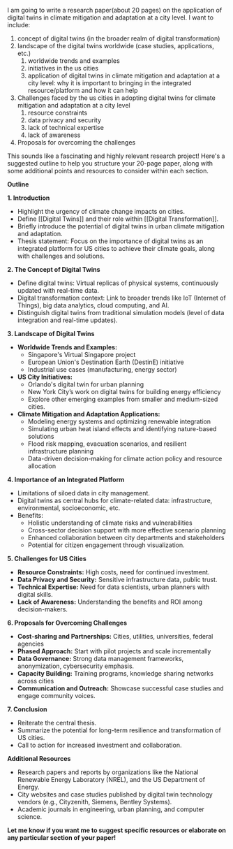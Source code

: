 I am going to write a research paper(about 20 pages) on the application of digital twins in climate mitigation and adaptation at a city level. I want to include:

1. concept of digital twins (in the broader realm of digital transformation)
2. landscape of the digital twins worldwide (case studies, applications, etc.)
   1. worldwide trends and examples
   2. initiatives in the us cities
   3. application of digital twins in climate mitigation and adaptation at a city level: why it is important to bringing in the integrated resource/platform and how it can help
3. Challenges faced by the us cities in adopting digital twins for climate mitigation and adaptation at a city level
   1. resource constraints
   2. data privacy and security
   3. lack of technical expertise
   4. lack of awareness
4. Proposals for overcoming the challenges



This sounds like a fascinating and highly relevant research project! Here's a suggested outline to help you structure your 20-page paper, along with some additional points and resources to consider within each section.

**Outline**

**1. Introduction**

- Highlight the urgency of climate change impacts on cities.
- Define [[Digital Twins]] and their role within [[Digital Transformation]].
- Briefly introduce the potential of digital twins in urban climate mitigation and adaptation.
- Thesis statement: Focus on the importance of digital twins as an integrated platform for US cities to achieve their climate goals, along with challenges and solutions.

**2. The Concept of Digital Twins**

- Define digital twins: Virtual replicas of physical systems, continuously updated with real-time data.
- Digital transformation context: Link to broader trends like IoT (Internet of Things), big data analytics, cloud computing, and AI.
- Distinguish digital twins from traditional simulation models (level of data integration and real-time updates).

**3. Landscape of Digital Twins**

- **Worldwide Trends and Examples:**
    - Singapore's Virtual Singapore project
    - European Union's Destination Earth (DestinE) initiative
    - Industrial use cases (manufacturing, energy sector)
- **US City Initiatives:**
    - Orlando's digital twin for urban planning
    - New York City’s work on digital twins for building energy efficiency
    - Explore other emerging examples from smaller and medium-sized cities.
- **Climate Mitigation and Adaptation Applications:**
    - Modeling energy systems and optimizing renewable integration
    - Simulating urban heat island effects and identifying nature-based solutions
    - Flood risk mapping, evacuation scenarios, and resilient infrastructure planning
    - Data-driven decision-making for climate action policy and resource allocation

**4. Importance of an Integrated Platform**

- Limitations of siloed data in city management.
- Digital twins as central hubs for climate-related data: infrastructure, environmental, socioeconomic, etc.
- Benefits:
    - Holistic understanding of climate risks and vulnerabilities
    - Cross-sector decision support with more effective scenario planning
    - Enhanced collaboration between city departments and stakeholders
    - Potential for citizen engagement through visualization.

**5. Challenges for US Cities**

- **Resource Constraints:** High costs, need for continued investment.
- **Data Privacy and Security:** Sensitive infrastructure data, public trust.
- **Technical Expertise:** Need for data scientists, urban planners with digital skills.
- **Lack of Awareness:** Understanding the benefits and ROI among decision-makers.

**6. Proposals for Overcoming Challenges**

- **Cost-sharing and Partnerships:** Cities, utilities, universities, federal agencies
- **Phased Approach:** Start with pilot projects and scale incrementally
- **Data Governance:** Strong data management frameworks, anonymization, cybersecurity emphasis.
- **Capacity Building:** Training programs, knowledge sharing networks across cities
- **Communication and Outreach:** Showcase successful case studies and engage community voices.

**7. Conclusion**

- Reiterate the central thesis.
- Summarize the potential for long-term resilience and transformation of US cities.
- Call to action for increased investment and collaboration.

**Additional Resources**

- Research papers and reports by organizations like the National Renewable Energy Laboratory (NREL), and the US Department of Energy.
- City websites and case studies published by digital twin technology vendors (e.g., Cityzenith, Siemens, Bentley Systems).
- Academic journals in engineering, urban planning, and computer science.

**Let me know if you want me to suggest specific resources or elaborate on any particular section of your paper!**